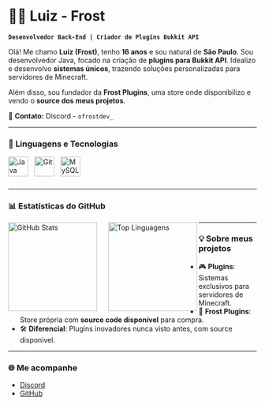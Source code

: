 # 👨‍💻 Luiz - Frost

**`Desenvolvedor Back-End | Criador de Plugins Bukkit API`**

Olá! Me chamo **Luiz (Frost)**, tenho **16 anos** e sou natural de **São Paulo**. Sou desenvolvedor Java, focado na criação de **plugins para Bukkit API**. Idealizo e desenvolvo **sistemas únicos**, trazendo soluções personalizadas para servidores de Minecraft.  

Além disso, sou fundador da **Frost Plugins**, uma store onde disponibilizo e vendo o **source dos meus projetos**.  

💬 **Contato:** Discord - `ofrostdev_`  

---

### 🤖 Linguagens e Tecnologias

<img 
    align="left" 
    alt="Java" 
    title="Java"
    width="40px" 
    style="padding-right: 10px;" 
    src="https://cdn.jsdelivr.net/gh/devicons/devicon@latest/icons/java/java-plain.svg" 
/>

<img 
    align="left" 
    alt="Git" 
    title="Git" 
    width="40px" 
    style="padding-right: 10px;" 
    src="https://cdn.jsdelivr.net/gh/devicons/devicon@latest/icons/git/git-plain.svg" 
/>

<img 
    align="left" 
    alt="MySQL" 
    title="MySQL" 
    width="40px" 
    style="padding-right: 10px;" 
    src="https://cdn.jsdelivr.net/gh/devicons/devicon@latest/icons/mysql/mysql-original.svg" 
/>

<br/>
<br/>
<br/>

---

### 📊 Estatísticas do GitHub

<p>
  <img 
    align="left" 
    alt="GitHub Stats" 
    height="180" 
    style="padding-right: 20px;" 
    src="https://github-readme-stats.vercel.app/api?username=ofrostdev&show_icons=true&theme=tokyonight&include_all_commits=true&locale=pt-br" 
  />

  <img 
    align="left" 
    alt="Top Linguagens" 
    height="180" 
    src="https://github-readme-stats.vercel.app/api/top-langs/?username=ofrostdev&theme=tokyonight&layout=compact&custom_title=Tecnologias&langs_count=9" 
  />
</p>

---

### 💡 Sobre meus projetos

- 🎮 **Plugins**: Sistemas exclusivos para servidores de Minecraft.  
- 🛒 **Frost Plugins**: Store própria com **source code disponível** para compra.  
- 🛠️ **Diferencial**: Plugins inovadores nunca visto antes, com source disponivel.  

---

### 🌐 Me acompanhe

- [Discord](https://discord.com/users/ofrostdev_)  
- [GitHub](https://github.com/ofrostdev)  
